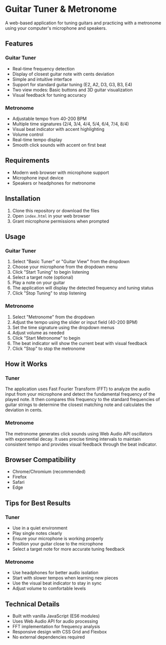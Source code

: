 # Guitar Tuner & Metronome

A web-based application for tuning guitars and practicing with a metronome using your computer's microphone and speakers.

## Features

### Guitar Tuner
- Real-time frequency detection
- Display of closest guitar note with cents deviation
- Simple and intuitive interface
- Support for standard guitar tuning (E2, A2, D3, G3, B3, E4)
- Two view modes: Basic buttons and 3D guitar visualization
- Visual feedback for tuning accuracy

### Metronome
- Adjustable tempo from 40-200 BPM
- Multiple time signatures (2/4, 3/4, 4/4, 5/4, 6/4, 7/4, 8/4)
- Visual beat indicator with accent highlighting
- Volume control
- Real-time tempo display
- Smooth click sounds with accent on first beat

## Requirements

- Modern web browser with microphone support
- Microphone input device
- Speakers or headphones for metronome

## Installation

1. Clone this repository or download the files
2. Open `index.html` in your web browser
3. Grant microphone permissions when prompted

## Usage

### Guitar Tuner
1. Select "Basic Tuner" or "Guitar View" from the dropdown
2. Choose your microphone from the dropdown menu
3. Click "Start Tuning" to begin listening
4. Select a target note (optional)
5. Play a note on your guitar
6. The application will display the detected frequency and tuning status
7. Click "Stop Tuning" to stop listening

### Metronome
1. Select "Metronome" from the dropdown
2. Adjust the tempo using the slider or input field (40-200 BPM)
3. Set the time signature using the dropdown menus
4. Adjust volume as needed
5. Click "Start Metronome" to begin
6. The beat indicator will show the current beat with visual feedback
7. Click "Stop" to stop the metronome

## How it Works

### Tuner
The application uses Fast Fourier Transform (FFT) to analyze the audio input from your microphone and detect the fundamental frequency of the played note. It then compares this frequency to the standard frequencies of guitar strings to determine the closest matching note and calculates the deviation in cents.

### Metronome
The metronome generates click sounds using Web Audio API oscillators with exponential decay. It uses precise timing intervals to maintain consistent tempo and provides visual feedback through the beat indicator.

## Browser Compatibility

- Chrome/Chromium (recommended)
- Firefox
- Safari
- Edge

## Tips for Best Results

### Tuner
- Use in a quiet environment
- Play single notes clearly
- Ensure your microphone is working properly
- Position your guitar close to the microphone
- Select a target note for more accurate tuning feedback

### Metronome
- Use headphones for better audio isolation
- Start with slower tempos when learning new pieces
- Use the visual beat indicator to stay in sync
- Adjust volume to comfortable levels

## Technical Details

- Built with vanilla JavaScript (ES6 modules)
- Uses Web Audio API for audio processing
- FFT implementation for frequency analysis
- Responsive design with CSS Grid and Flexbox
- No external dependencies required 